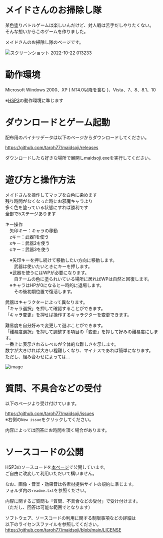 # メイドさんのお掃除し隊

某色塗りバトルゲームは楽しいんだけど、対人戦は苦手だしやりたくない。  
そんな想いからこのゲームを作りました。

メイドさんのお掃除し隊のページです。  

![スクリーンショット 2022-10-22 013233](https://user-images.githubusercontent.com/19423263/197347597-a6f05bb2-3737-4b7e-8864-f0d9ffabda0b.png)

# 動作環境

Microsoft Windows 2000、XP ( NT4.0以降を含む )、Vista、7、8、8.1、10

※[HSP3](https://hsp.tv/)の動作環境に準じます

# ダウンロードとゲーム起動

配布用のバイナリデータは以下のページからダウンロードしてください。

https://github.com/taroh77/maidsoji/releases

ダウンロードしたら好きな場所で展開しmaidsoji.exeを実行してください。

# 遊び方と操作方法

メイドさんを操作してマップを白色に染めます  
残り時間がなくなった時にお邪魔キャラより  
多く色を塗っている状態にすれば勝利です  
全部で5ステージあります

キー操作  
　矢印キー：キャラの移動  
　zキー：武器1を使う  
　xキー：武器2を使う  
　cキー：武器3を使う  

　※矢印キーを押し続けて移動したい方向に移動します。  
　　武器は使いたいときにキーを押します。  
　※武器を使うにはWPが必要になります。  
　　自チームの色に塗られいている場所に居ればWPは自然と回復します。  
　※キャラはHPが0になると一時的に退場します。  
　　その後初期位置で復活します。  

武器はキャラクターによって異なります。  
「キャラ選択」を押して確認することができます。  
「キャラ変更」を押せば操作するキャラクターを変更できます。  

難易度を自分好みで変更して遊ぶことができます。  
「難易度選択」を押して調整する項目の「変更」を押して好みの難易度にします。  
一番上に表示されるレベルが全体的な難しさを示します。  
数字が大きければ大きい程難しくなり、マイナスであれば簡単になります。  
ただし、組み合わせによっては...  

![image](https://user-images.githubusercontent.com/19423263/198838336-0cbbab3e-fb14-42e0-9676-eb5c98728ae0.png)

# 質問、不具合などの受付

以下のページより受け付けています。  

https://github.com/taroh77/maidsoji/issues  
※右側の`New issue`をクリックしてください。

内容によっては回答にお時間を頂く場合があります。  

# ソースコードの公開

HSP3のソースコードを[本ページ](https://github.com/taroh77/maidsoji)で公開しています。  
ご自由に改変して利用いただいて構いません。  

なお、画像・音楽・効果音は各素材提供サイトの規約に準じます。  
フォルダ内の`readme.txt`を参照ください。  

内容に関するご質問も「質問、不具合などの受付」で受け付けます。  
（ただし、回答は可能な範囲でとなります）  

ソフトウェア、ソースコードの利用に関する制限事項などの詳細は  
以下のライセンスファイルを参照してください。  
https://github.com/taroh77/maidsoji/blob/main/LICENSE

